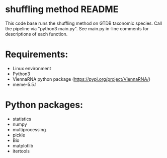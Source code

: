 # shuffling method README
This code base runs the shuffling method on GTDB taxonomic species. Call the pipeline via "python3 main.py". See main.py in-line comments for descriptions of each function. 

# Requirements:
- Linux environment
- Python3
- ViennaRNA python package (https://pypi.org/project/ViennaRNA/)
- meme-5.5.1

# Python packages:
- statistics
- numpy
- multiprocessing
- pickle
- Bio
- matplotlib
- itertools
